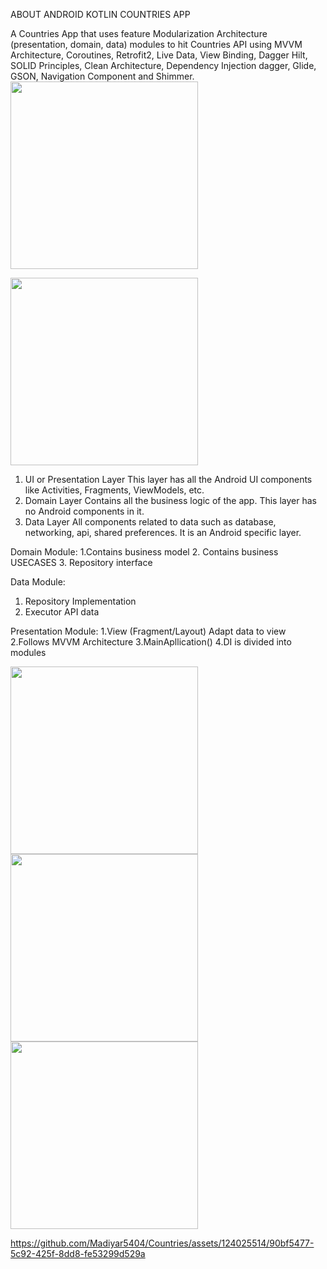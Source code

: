 ABOUT ANDROID KOTLIN COUNTRIES APP

A Countries App that uses feature Modularization Architecture (presentation, domain, data) modules to hit Countries API using MVVM Architecture, Coroutines, Retrofit2, Live Data, View Binding, Dagger Hilt, SOLID Principles, Clean Architecture, Dependency Injection dagger, Glide, GSON, Navigation Component and Shimmer.
<img src="https://github.com/Madiyar5404/Countries/assets/124025514/dd5a70c4-a96b-4d4a-a7d3-1f16d8349956" width="300">

<img src="https://github.com/Madiyar5404/Countries/assets/124025514/599f77c9-d57b-44a6-bfcc-3a43a41f8579" width="300">

1. UI or Presentation Layer
This layer has all the Android UI components like Activities, Fragments, ViewModels, etc.
2. Domain Layer
Contains all the business logic of the app. This layer has no Android components in it.
3. Data Layer
All components related to data such as database, networking, api, shared preferences. It is an Android specific layer.

Domain Module:
1.Contains business model
2. Contains business USECASES
3. Repository interface

Data Module:
1. Repository Implementation
2. Executor API data

Presentation Module:
1.View (Fragment/Layout) Adapt data to view
2.Follows MVVM Architecture
3.MainApllication()
4.DI is divided into modules

<img src="https://github.com/Madiyar5404/Countries/assets/124025514/8e2e686b-1782-40d0-8c3a-b342977d2763" width="300">
<img src="https://github.com/Madiyar5404/Countries/assets/124025514/a52f5a19-ef3a-4c2d-9e21-f2cdebb4dfdd " width="300">
<img src="https://github.com/Madiyar5404/Countries/assets/124025514/f6420f7a-4680-4c7f-91e9-3bb8d57ac08e" width="300">

https://github.com/Madiyar5404/Countries/assets/124025514/90bf5477-5c92-425f-8dd8-fe53299d529a


